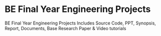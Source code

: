 # BE Final Year Engineering Projects
BE Final Year Engineering Projects Includes Source Code, PPT, Synopsis, Report, Documents, Base Research Paper &amp; Video tutorials
